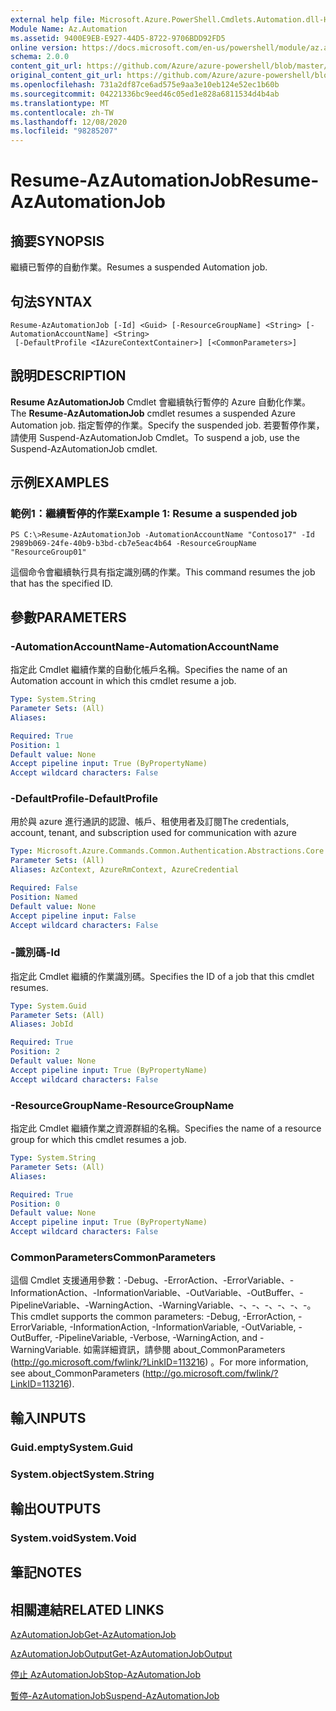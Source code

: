 ```yaml
---
external help file: Microsoft.Azure.PowerShell.Cmdlets.Automation.dll-Help.xml
Module Name: Az.Automation
ms.assetid: 9400E9EB-E927-44D5-8722-9706BDD92FD5
online version: https://docs.microsoft.com/en-us/powershell/module/az.automation/resume-azautomationjob
schema: 2.0.0
content_git_url: https://github.com/Azure/azure-powershell/blob/master/src/Automation/Automation/help/Resume-AzAutomationJob.md
original_content_git_url: https://github.com/Azure/azure-powershell/blob/master/src/Automation/Automation/help/Resume-AzAutomationJob.md
ms.openlocfilehash: 731a2df87ce6ad575e9aa3e10eb124e52ec1b60b
ms.sourcegitcommit: 04221336bc9eed46c05ed1e828a6811534d4b4ab
ms.translationtype: MT
ms.contentlocale: zh-TW
ms.lasthandoff: 12/08/2020
ms.locfileid: "98285207"
---
```

# <span data-ttu-id="86c6e-101">Resume-AzAutomationJob</span><span class="sxs-lookup"><span data-stu-id="86c6e-101">Resume-AzAutomationJob</span></span>

## <span data-ttu-id="86c6e-102">摘要</span><span class="sxs-lookup"><span data-stu-id="86c6e-102">SYNOPSIS</span></span>
<span data-ttu-id="86c6e-103">繼續已暫停的自動作業。</span><span class="sxs-lookup"><span data-stu-id="86c6e-103">Resumes a suspended Automation job.</span></span>

## <span data-ttu-id="86c6e-104">句法</span><span class="sxs-lookup"><span data-stu-id="86c6e-104">SYNTAX</span></span>

```
Resume-AzAutomationJob [-Id] <Guid> [-ResourceGroupName] <String> [-AutomationAccountName] <String>
 [-DefaultProfile <IAzureContextContainer>] [<CommonParameters>]
```

## <span data-ttu-id="86c6e-105">說明</span><span class="sxs-lookup"><span data-stu-id="86c6e-105">DESCRIPTION</span></span>
<span data-ttu-id="86c6e-106">**Resume AzAutomationJob** Cmdlet 會繼續執行暫停的 Azure 自動化作業。</span><span class="sxs-lookup"><span data-stu-id="86c6e-106">The **Resume-AzAutomationJob** cmdlet resumes a suspended Azure Automation job.</span></span>
<span data-ttu-id="86c6e-107">指定暫停的作業。</span><span class="sxs-lookup"><span data-stu-id="86c6e-107">Specify the suspended job.</span></span>
<span data-ttu-id="86c6e-108">若要暫停作業，請使用 Suspend-AzAutomationJob Cmdlet。</span><span class="sxs-lookup"><span data-stu-id="86c6e-108">To suspend a job, use the Suspend-AzAutomationJob cmdlet.</span></span>

## <span data-ttu-id="86c6e-109">示例</span><span class="sxs-lookup"><span data-stu-id="86c6e-109">EXAMPLES</span></span>

### <span data-ttu-id="86c6e-110">範例1：繼續暫停的作業</span><span class="sxs-lookup"><span data-stu-id="86c6e-110">Example 1: Resume a suspended job</span></span>
```
PS C:\>Resume-AzAutomationJob -AutomationAccountName "Contoso17" -Id 2989b069-24fe-40b9-b3bd-cb7e5eac4b64 -ResourceGroupName "ResourceGroup01"
```

<span data-ttu-id="86c6e-111">這個命令會繼續執行具有指定識別碼的作業。</span><span class="sxs-lookup"><span data-stu-id="86c6e-111">This command resumes the job that has the specified ID.</span></span>

## <span data-ttu-id="86c6e-112">參數</span><span class="sxs-lookup"><span data-stu-id="86c6e-112">PARAMETERS</span></span>

### <span data-ttu-id="86c6e-113">-AutomationAccountName</span><span class="sxs-lookup"><span data-stu-id="86c6e-113">-AutomationAccountName</span></span>
<span data-ttu-id="86c6e-114">指定此 Cmdlet 繼續作業的自動化帳戶名稱。</span><span class="sxs-lookup"><span data-stu-id="86c6e-114">Specifies the name of an Automation account in which this cmdlet resume a job.</span></span>

```yaml
Type: System.String
Parameter Sets: (All)
Aliases:

Required: True
Position: 1
Default value: None
Accept pipeline input: True (ByPropertyName)
Accept wildcard characters: False
```

### <span data-ttu-id="86c6e-115">-DefaultProfile</span><span class="sxs-lookup"><span data-stu-id="86c6e-115">-DefaultProfile</span></span>
<span data-ttu-id="86c6e-116">用於與 azure 進行通訊的認證、帳戶、租使用者及訂閱</span><span class="sxs-lookup"><span data-stu-id="86c6e-116">The credentials, account, tenant, and subscription used for communication with azure</span></span>

```yaml
Type: Microsoft.Azure.Commands.Common.Authentication.Abstractions.Core.IAzureContextContainer
Parameter Sets: (All)
Aliases: AzContext, AzureRmContext, AzureCredential

Required: False
Position: Named
Default value: None
Accept pipeline input: False
Accept wildcard characters: False
```

### <span data-ttu-id="86c6e-117">-識別碼</span><span class="sxs-lookup"><span data-stu-id="86c6e-117">-Id</span></span>
<span data-ttu-id="86c6e-118">指定此 Cmdlet 繼續的作業識別碼。</span><span class="sxs-lookup"><span data-stu-id="86c6e-118">Specifies the ID of a job that this cmdlet resumes.</span></span>

```yaml
Type: System.Guid
Parameter Sets: (All)
Aliases: JobId

Required: True
Position: 2
Default value: None
Accept pipeline input: True (ByPropertyName)
Accept wildcard characters: False
```

### <span data-ttu-id="86c6e-119">-ResourceGroupName</span><span class="sxs-lookup"><span data-stu-id="86c6e-119">-ResourceGroupName</span></span>
<span data-ttu-id="86c6e-120">指定此 Cmdlet 繼續作業之資源群組的名稱。</span><span class="sxs-lookup"><span data-stu-id="86c6e-120">Specifies the name of a resource group for which this cmdlet resumes a job.</span></span>

```yaml
Type: System.String
Parameter Sets: (All)
Aliases:

Required: True
Position: 0
Default value: None
Accept pipeline input: True (ByPropertyName)
Accept wildcard characters: False
```

### <span data-ttu-id="86c6e-121">CommonParameters</span><span class="sxs-lookup"><span data-stu-id="86c6e-121">CommonParameters</span></span>
<span data-ttu-id="86c6e-122">這個 Cmdlet 支援通用參數：-Debug、-ErrorAction、-ErrorVariable、-InformationAction、-InformationVariable、-OutVariable、-OutBuffer、-PipelineVariable、-WarningAction、-WarningVariable、-、-、-、-、-、-。</span><span class="sxs-lookup"><span data-stu-id="86c6e-122">This cmdlet supports the common parameters: -Debug, -ErrorAction, -ErrorVariable, -InformationAction, -InformationVariable, -OutVariable, -OutBuffer, -PipelineVariable, -Verbose, -WarningAction, and -WarningVariable.</span></span> <span data-ttu-id="86c6e-123">如需詳細資訊，請參閱 about_CommonParameters (http://go.microsoft.com/fwlink/?LinkID=113216) 。</span><span class="sxs-lookup"><span data-stu-id="86c6e-123">For more information, see about_CommonParameters (http://go.microsoft.com/fwlink/?LinkID=113216).</span></span>

## <span data-ttu-id="86c6e-124">輸入</span><span class="sxs-lookup"><span data-stu-id="86c6e-124">INPUTS</span></span>

### <span data-ttu-id="86c6e-125">Guid.empty</span><span class="sxs-lookup"><span data-stu-id="86c6e-125">System.Guid</span></span>

### <span data-ttu-id="86c6e-126">System.object</span><span class="sxs-lookup"><span data-stu-id="86c6e-126">System.String</span></span>

## <span data-ttu-id="86c6e-127">輸出</span><span class="sxs-lookup"><span data-stu-id="86c6e-127">OUTPUTS</span></span>

### <span data-ttu-id="86c6e-128">System.void</span><span class="sxs-lookup"><span data-stu-id="86c6e-128">System.Void</span></span>

## <span data-ttu-id="86c6e-129">筆記</span><span class="sxs-lookup"><span data-stu-id="86c6e-129">NOTES</span></span>

## <span data-ttu-id="86c6e-130">相關連結</span><span class="sxs-lookup"><span data-stu-id="86c6e-130">RELATED LINKS</span></span>

[<span data-ttu-id="86c6e-131">AzAutomationJob</span><span class="sxs-lookup"><span data-stu-id="86c6e-131">Get-AzAutomationJob</span></span>](./Get-AzAutomationJob.md)

[<span data-ttu-id="86c6e-132">AzAutomationJobOutput</span><span class="sxs-lookup"><span data-stu-id="86c6e-132">Get-AzAutomationJobOutput</span></span>](./Get-AzAutomationJobOutput.md)

[<span data-ttu-id="86c6e-133">停止 AzAutomationJob</span><span class="sxs-lookup"><span data-stu-id="86c6e-133">Stop-AzAutomationJob</span></span>](./Stop-AzAutomationJob.md)

[<span data-ttu-id="86c6e-134">暫停-AzAutomationJob</span><span class="sxs-lookup"><span data-stu-id="86c6e-134">Suspend-AzAutomationJob</span></span>](./Suspend-AzAutomationJob.md)


